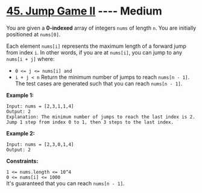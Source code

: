 # [45. Jump Game II](https://leetcode.com/problems/jump-game-ii/?envType=study-plan-v2&envId=top-interview-150) ---- Medium

You are given a **0-indexed** array of integers `nums` of length `n`. You are initially positioned at `nums[0]`.

Each element `nums[i]` represents the maximum length of a forward jump from index `i`. In other words, if you are at `nums[i]`, you can jump to any `nums[i + j]` where:  
- `0 <= j <= nums[i] and`
- `i + j < n`
Return the minimum number of jumps to reach `nums[n - 1]`. The test cases are generated such that you can reach `nums[n - 1]`.


**Example 1:**
```
Input: nums = [2,3,1,1,4]
Output: 2
Explanation: The minimum number of jumps to reach the last index is 2. Jump 1 step from index 0 to 1, then 3 steps to the last index.
```
**Example 2:**
```
Input: nums = [2,3,0,1,4]
Output: 2
```

**Constraints:**

`1 <= nums.length <= 10^4`  
`0 <= nums[i] <= 1000`  
It's guaranteed that you can reach `nums[n - 1]`.
